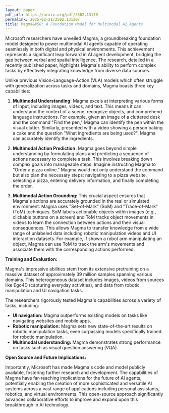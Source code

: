 ```yaml
---
layout: paper
pdf_url: https://arxiv.org/pdf/2502.13130
permalink: 2025-02-21/2502.13130/
title: Magma&#58; A Foundation Model for Multimodal AI Agents
---
```




Microsoft researchers have unveiled Magma, a groundbreaking foundation model designed to power multimodal AI agents capable of operating seamlessly in both digital and physical environments.  This achievement represents a significant leap forward in AI agent development, bridging the gap between verbal and spatial intelligence.  The research, detailed in a recently published paper, highlights Magma's ability to perform complex tasks by effectively integrating knowledge from diverse data sources.

Unlike previous Vision-Language-Action (VLA) models which often struggle with generalization across tasks and domains, Magma boasts three key capabilities:

1. **Multimodal Understanding:**  Magma excels at interpreting various forms of input, including images, videos, and text. This means it can understand the context of a scene, recognize objects, and comprehend language instructions.  For example, given an image of a cluttered desk and the command "Find the pen," Magma can identify the pen within the visual clutter. Similarly, presented with a video showing a person baking a cake and the question "What ingredients are being used?", Magma can accurately identify the ingredients.


2. **Multimodal Action Prediction:** Magma goes beyond simple understanding by formulating plans and predicting a sequence of actions necessary to complete a task.  This involves breaking down complex goals into manageable steps.  Imagine instructing Magma to "Order a pizza online."  Magma would not only understand the command but also plan the necessary steps: navigating to a pizza website, selecting a pizza, entering delivery information, and finally completing the order.


3. **Multimodal Action Grounding:** This crucial aspect ensures that Magma's actions are accurately grounded in the real or simulated environment.  Magma uses "Set-of-Mark" (SoM) and "Trace-of-Mark" (ToM) techniques. SoM labels actionable objects within images (e.g., clickable buttons on a screen) and ToM tracks object movements in videos to learn the connection between actions and their visual consequences. This allows Magma to transfer knowledge from a wide range of unlabeled data including robotic manipulation videos and UI interaction datasets. For example, if shown a robot arm manipulating an object, Magma can use ToM to track the arm's movements and associate them with the corresponding actions performed.


**Training and Evaluation:**

Magma's impressive abilities stem from its extensive pretraining on a massive dataset of approximately 39 million samples spanning various domains.  This heterogeneous dataset includes images, videos from sources like Ego4D (capturing everyday activities), and data from robotic manipulation and UI navigation tasks.

The researchers rigorously tested Magma's capabilities across a variety of tasks, including:

*   **UI navigation:** Magma outperforms existing models on tasks like navigating websites and mobile apps.
*   **Robotic manipulation:** Magma sets new state-of-the-art results on robotic manipulation tasks, even surpassing models specifically trained for robotic manipulation.
*   **Multimodal understanding:**  Magma demonstrates strong performance on tasks such as visual question answering (VQA).

**Open Source and Future Implications:**

Importantly, Microsoft has made Magma's code and model publicly available, fostering further research and development.  The capabilities of Magma have far-reaching implications for the future of AI agents, potentially enabling the creation of more sophisticated and versatile AI systems across a vast range of applications including personal assistants, robotics, and virtual environments.  This open-source approach significantly advances collaborative efforts to improve and expand upon this breakthrough in AI technology.